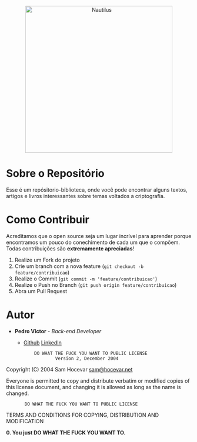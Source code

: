 <p align="center">
<img src="https://avatars.githubusercontent.com/u/120685946?s=200&v=4" width="400" alt="Nautilus">
</p>

# Sobre o Repositório

Esse é um repósitorio-biblioteca, onde você pode encontrar alguns textos, artigos e livros interessantes sobre temas voltados a criptografia. 


# Como Contribuir

Acreditamos que o open source seja um lugar incrível para aprender porque encontramos um pouco do conechimento de cada um que o compõem. Todas
contribuições são **extremamente apreciadas**!

1. Realize um Fork do projeto
2. Crie um branch com a nova feature (`git checkout -b feature/contribuicao`)
3. Realize o Commit (`git commit -m 'feature/contribuicao'`)
4. Realize o Push no Branch (`git push origin feature/contribuicao`)
5. Abra um Pull Request


# Autor

- **Pedro Victor** - _Back-end Developer_
  - [Github](https://github.com/httppedro) [LinkedIn](https://www.linkedin.com/in/pedrovictorferreira)



  
            DO WHAT THE FUCK YOU WANT TO PUBLIC LICENSE
                    Version 2, December 2004

 Copyright (C) 2004 Sam Hocevar <sam@hocevar.net>

 Everyone is permitted to copy and distribute verbatim or modified
 copies of this license document, and changing it is allowed as long
 as the name is changed.

           DO WHAT THE FUCK YOU WANT TO PUBLIC LICENSE
   TERMS AND CONDITIONS FOR COPYING, DISTRIBUTION AND MODIFICATION

  **0. You just DO WHAT THE FUCK YOU WANT TO.**


